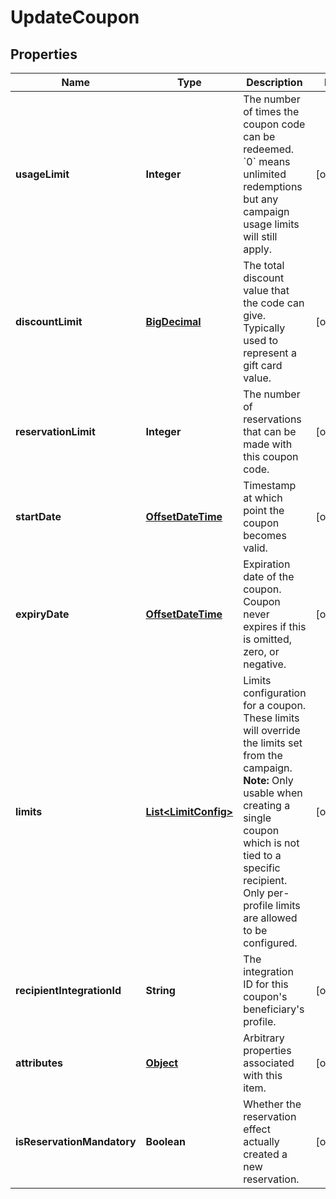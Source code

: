 

# UpdateCoupon


## Properties

Name | Type | Description | Notes
------------ | ------------- | ------------- | -------------
**usageLimit** | **Integer** | The number of times the coupon code can be redeemed. &#x60;0&#x60; means unlimited redemptions but any campaign usage limits will still apply.  |  [optional]
**discountLimit** | [**BigDecimal**](BigDecimal.md) | The total discount value that the code can give. Typically used to represent a gift card value.  |  [optional]
**reservationLimit** | **Integer** | The number of reservations that can be made with this coupon code.  |  [optional]
**startDate** | [**OffsetDateTime**](OffsetDateTime.md) | Timestamp at which point the coupon becomes valid. |  [optional]
**expiryDate** | [**OffsetDateTime**](OffsetDateTime.md) | Expiration date of the coupon. Coupon never expires if this is omitted, zero, or negative. |  [optional]
**limits** | [**List&lt;LimitConfig&gt;**](LimitConfig.md) | Limits configuration for a coupon. These limits will override the limits set from the campaign.  **Note:** Only usable when creating a single coupon which is not tied to a specific recipient. Only per-profile limits are allowed to be configured.  |  [optional]
**recipientIntegrationId** | **String** | The integration ID for this coupon&#39;s beneficiary&#39;s profile. |  [optional]
**attributes** | [**Object**](.md) | Arbitrary properties associated with this item. |  [optional]
**isReservationMandatory** | **Boolean** | Whether the reservation effect actually created a new reservation. |  [optional]



